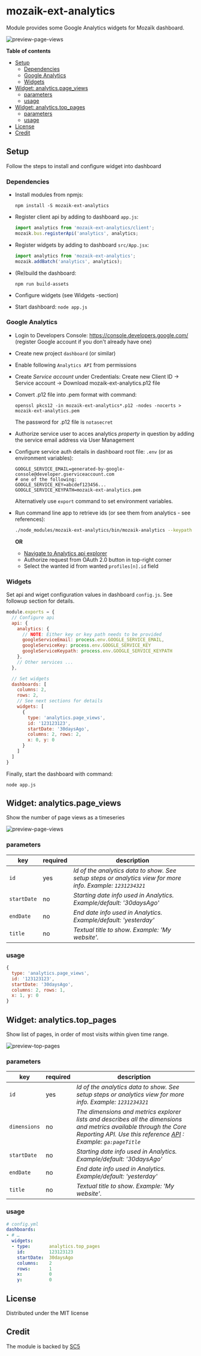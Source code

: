 # mozaik-ext-analytics

Module provides some Google Analytics widgets for Mozaïk dashboard.

![preview-page-views](https://raw.githubusercontent.com/SC5/mozaik-ext-analytics/master/previews/page_views.png)

**Table of contents**
<!-- MarkdownTOC depth=0 autolink=true bracket=round -->

- [Setup](#setup)
  - [Dependencies](#dependencies)
  - [Google Analytics](#google-analytics)
  - [Widgets](#widgets)
- [Widget: analytics.page_views](#widget-analyticspage_views)
  - [parameters](#parameters)
  - [usage](#usage)
- [Widget: analytics.top_pages](#widget-analyticstop_pages)
  - [parameters](#parameters-1)
  - [usage](#usage-1)
- [License](#license)
- [Credit](#credit)

<!-- /MarkdownTOC -->


## Setup

Follow the steps to install and configure widget into dashboard

### Dependencies

- Install modules from npmjs:

  ```shell
  npm install -S mozaik-ext-analytics
  ```

- Register client api by adding to dashboard `app.js`:

  ```javascript
  import analytics from 'mozaik-ext-analytics/client';
  mozaik.bus.registerApi('analytics', analytics;
  ```

- Register widgets by adding to dashboard `src/App.jsx`:

  ```javascript
  import analytics from 'mozaik-ext-analytics';
  mozaik.addBatch('analytics', analytics);
  ```

- (Re)build the dashboard:

  ```shell
  npm run build-assets
  ```

- Configure widgets (see Widgets -section)
- Start dashboard: `node app.js`

### Google Analytics

- Login to Developers Console: https://console.developers.google.com/
  (register Google account if you don't already have one)

- Create new project `dashboard` (or similar)

- Enable following `Analytics API` from permissions

- Create *Service account* under Credentials:
  Create new Client ID -> Service account -> Download mozaik-ext-analytics.p12 file

- Convert .p12 file into .pem format with command:

  ```shell
  openssl pkcs12 -in mozaik-ext-analytics*.p12 -nodes -nocerts > mozaik-ext-analytics.pem
  ```

  The password for .p12 file is `notasecret`

- Authorize service user to acces analytics *property* in question by adding the service
  email address via User Management

- Configure service auth details in dashboard root file: `.env` (or as environment variables):

  ```shell
  GOOGLE_SERVICE_EMAIL=generated-by-google-console@developer.gserviceaccount.com
  # one of the following:
  GOOGLE_SERVICE_KEY=abcdef123456...
  GOOGLE_SERVICE_KEYPATH=mozaik-ext-analytics.pem
  ```

  Alternatively use `export` command to set environment variables.

- Run command line app to retrieve ids (or see them from analytics - see references):

  ``` sh
  ./node_modules/mozaik-ext-analytics/bin/mozaik-analytics --keypath PATH_TO_JSON_KEY_FILE profiles
  ```

  **OR**

  - [Navigate to Analytics api explorer](https://developers.google.com/apis-explorer/#p/analytics/v3/analytics.management.accountSummaries.list?_h=2&)
  - Authorize request from OAuth 2.0 button in top-right corner
  - Select the wanted id from wanted `profiles[n].id` field

### Widgets

Set api and wiget configuration values in dashboard `config.js`.
See followup section for details.

```javascript
module.exports = {
  // Configure api
  api: {
    analytics: {
      // NOTE: Either key or key path needs to be provided
      googleServiceEmail: process.env.GOOGLE_SERVICE_EMAIL,
      googleServiceKey: process.env.GOOGLE_SERVICE_KEY
      googleServiceKeypath: process.env.GOOGLE_SERVICE_KEYPATH
    },
    // Other services ...
  },

  // Set widgets
  dashboards: [
    columns: 2,
    rows: 2,
    // See next sections for details
    widgets: [
      {
        type: 'analytics.page_views',
        id: '123123123',
        startDate: '30daysAgo',
        columns: 2, rows: 2,
        x: 0, y: 0
      }
    ]
  ]
}
```

Finally, start the dashboard with command:

```shell
node app.js
```

## Widget: analytics.page_views

Show the number of page views as a timeseries

![preview-page-views](https://raw.githubusercontent.com/SC5/mozaik-ext-analytics/master/previews/page_views.png)

### parameters

key           | required | description
--------------|----------|---------------
`id`          | yes      | *Id of the analytics data to show. See setup steps or analytics view for more info. Example: `1231234321`*
`startDate`   | no       | *Starting date info used in Analytics. Example/default: '30daysAgo'*
`endDate`     | no       | *End date info used in Analytics. Example/default: 'yesterday'*
`title`       | no       | *Textual title to show. Example: 'My website'.*


### usage

```javascript
{
  type: 'analytics.page_views',
  id: '123123123',
  startDate: '30daysAgo',
  columns: 2, rows: 1,
  x: 1, y: 0
}
```

## Widget: analytics.top_pages

Show list of pages, in order of most visits within given time range.

![preview-top-pages](https://raw.githubusercontent.com/SC5/mozaik-ext-analytics/master/previews/top_pages.png)

### parameters

key           | required | description
--------------|----------|---------------
`id`          | yes      | *Id of the analytics data to show. See setup steps or analytics view for more info. Example: `1231234321`*
`dimensions`  | no       | *The dimensions and metrics explorer lists and describes all the dimensions and metrics available through the Core Reporting API. Use this reference [API](https://developers.google.com/analytics/devguides/reporting/core/dimsmets) : Example: `ga:pageTitle`*
`startDate`   | no       | *Starting date info used in Analytics. Example/default: '30daysAgo'*
`endDate`     | no       | *End date info used in Analytics. Example/default: 'yesterday'*
`title`       | no       | *Textual title to show. Example: 'My website'.*

### usage

``` yaml
# config.yml
dashboards:
- # …
  widgets:
  - type:       analytics.top_pages
    id:         123123123
    startDate:  30daysAgo
    columns:    2
    rows:       1
    x:          0
    y:          0
```

## License

Distributed under the MIT license

## Credit

The module is backed by [SC5](http://sc5.io/)

